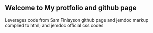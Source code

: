 ## Welcome to My protfolio and github page
Leverages code from Sam Finlayson github page and jemdoc markup complied to html; and jemdoc official css codes

